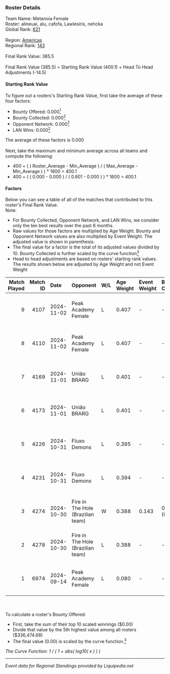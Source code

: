 ### Roster Details<br />
Team Name: Metanoia Female<br />
Roster: alineuai, alu, cafofa, Lawlesiris, nehcka<br />
Global Rank: [621](../standings_global.md)<br />
<br />
Region: [Americas]( ../standings_americas.md)<br />
Regional Rank: [143]( ../standings_americas.md)<br />
<br />
Final Rank Value:  385.5<br />
<br />
Final Rank Value (385.5) = Starting Rank Value (400.1) + Head To Head Adjustments (-14.5)<br />

#### Starting Rank Value<br />
To figure out a rosters's Starting Rank Value, first take the average of these four factors:<br />
- Bounty Offered: 0.000[<sup>1</sup>](#table2)
- Bounty Collected: 0.000[<sup>2</sup>](#table1)
- Opponent Network: 0.000[<sup>2</sup>](#table1)
- LAN Wins: 0.000[<sup>2</sup>](#table1)

The average of these factors is 0.000<br />
<br />
Next, take the maximum and minimum average across all teams and compute the following:<br />
- 400 + ( ( Roster_Average - Min_Average ) / ( Max_Average - Min_Average ) ) * 1600 = 400.1
- 400 + ( ( 0.000 - 0.000 ) / ( 0.801 - 0.000 ) ) * 1600 = 400.1


#### Factors<br />
Below you can see a table of all of the matches that contributed to this roster's Final Rank Value.<br />
Note:<br />

- For Bounty Collected, Opponent Network, and LAN Wins, we consider only the ten best results over the past 6 months.
- Raw values for those factors are multiplied by Age Weight. Bounty and Opponent Network values are also multiplied by Event Weight. The adjusted value is shown in parenthesis.
- The final value for a factor is the total of its adjusted values divided by 10. Bounty Collected is further scaled by the curve function[<sup>3</sup>](#curveFunction)
- Head to head adjustments are based on rosters' starting rank values. The results shown below are adjusted by Age Weight and not Event Weight
<span id="table1"></span><br />


| Match Played | Match ID | Date       | Opponent                          | W/L | Age Weight | Event Weight | Bounty Collected | Opponent Network | LAN Wins  | H2H Adj. | Roster                                     |
| -: | -: | :- | :- | :- | :- | :- | :- | :- | :- | -: | :- |
|            9 |     4107 | 2024-11-02 | Peak Academy Female               | L   | 0.407      | -            | -                | -                | -         |    -2.68 | alineuai, alu, cafofa, Lawlesiris, nehcka  |
|            8 |     4110 | 2024-11-02 | Peak Academy Female               | L   | 0.407      | -            | -                | -                | -         |    -2.75 | alineuai, alu, cafofa, Lawlesiris, nehcka  |
|            7 |     4169 | 2024-11-01 | União BRARG                       | L   | 0.401      | -            | -                | -                | -         |    -2.87 | alineuai, alu, cafofa, Lawlesiris, nehcka  |
|            6 |     4173 | 2024-11-01 | União BRARG                       | L   | 0.401      | -            | -                | -                | -         |    -2.94 | alineuai, alu, cafofa, Lawlesiris, nehcka  |
|            5 |     4226 | 2024-10-31 | Fluxo Demons                      | L   | 0.395      | -            | -                | -                | -         |    -1.29 | alineuai, alu, cafofa, Lawlesiris, nehcka  |
|            4 |     4231 | 2024-10-31 | Fluxo Demons                      | L   | 0.394      | -            | -                | -                | -         |    -1.30 | alineuai, alu, cafofa, Lawlesiris, nehcka  |
|            3 |     4274 | 2024-10-30 | Fire in The Hole (Brazilian team) | W   | 0.388      | 0.143        | 0.000 (0.000)    | 0.018 (0.001)    | 0 (0.000) |     6.11 | alineuai, alu, cafofa, Lawlesiris, nehcka  |
|            2 |     4278 | 2024-10-30 | Fire in The Hole (Brazilian team) | L   | 0.388      | -            | -                | -                | -         |    -6.24 | alineuai, alu, cafofa, Lawlesiris, nehcka  |
|            1 |     6974 | 2024-09-14 | Peak Academy Female               | L   | 0.080      | -            | -                | -                | -         |    -0.58 | alineuai, dreessa, eny, Lawlesiris, nehcka |

<br />
<span id="table2"></span><br />
To calculate a roster's Bounty Offered:<br />

- First, take the sum of their top 10 scaled winnings ($0.00)
- Divide that value by the 5th highest value among all rosters ($336,474.68)
- The final value (0.00) is scaled by the curve function.[<sup>3</sup>](#curveFunction)

<span id="curveFunction"></span>_The Curve Function: 1 / ( 1 + abs( log10( x ) ) )_<br />

---
_Event data for Regional Standings provided by Liquipedia.net_<br />
